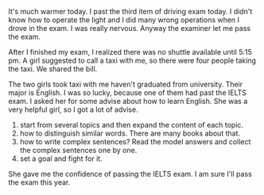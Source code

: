 It's much warmer today. I past the third item of driving exam today. I didn't know how to operate the light and I did many wrong operations when I drove in the exam. I was really nervous. Anyway the examiner let me pass the exam.

After I finished my exam, I realized there was no shuttle available until 5:15 pm. A girl suggested to call a taxi with me, so there were four people taking the taxi. We shared the bill. 

The two girls took taxi with me haven't graduated from university. Their major is English. I was so lucky, because one of them had past the IELTS exam. I asked her for some advise about how to learn English. She was a very helpful girl, so I got a lot of advise. 

1. start from several topics and then expand the content of each topic.
2. how to distinguish similar words. There are many books about that.
3. how to write complex sentences? Read the model answers and collect the complex sentences one by one.
4. set a goal and fight for it.

She gave me the confidence of passing the IELTS exam. I am sure I'll pass the exam this year. 
